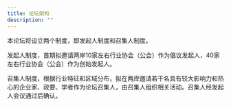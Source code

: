```yaml
---
title: 论坛架构
description: ""
---
```

本论坛将设立两个制度，即发起人制度和召集人制度。


发起人制度，首期拟邀请两岸10家左右行业协会（公会）作为倡议发起人，40家左右行业协会（公会）作为创始发起人。


召集人制度，根据行业特征和区域分布，拟在两岸邀请若干名具有较大影响力和热心的企业家、政要、学者作为论坛召集人，由召集人组织相关活动。召集人经发起人会议通过后确认。